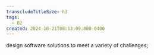 ```yaml
---
transcludeTitleSize: h3
tags:
  - B2
created: 2024-10-21T08:13:09.000-0400
---
```

design software solutions to meet a variety of challenges;